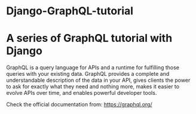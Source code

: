 # Django-GraphQL-tutorial

# A series of GraphQL tutorial with Django


GraphQL is a query language for APIs and a runtime for fulfilling those queries with your existing data. GraphQL provides a complete and understandable description of the data in your API, gives clients the power to ask for exactly what they need and nothing more, makes it easier to evolve APIs over time, and enables powerful developer tools.

Check the official documentation from: https://graphql.org/
